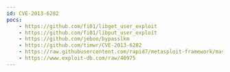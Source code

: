 ```yaml
---
id: CVE-2013-6282
pocs:
    - https://github.com/fi01/libget_user_exploit
    - https://github.com/fi01/libput_user_exploit
    - https://github.com/jeboo/bypasslkm
    - https://github.com/timwr/CVE-2013-6282
    - https://raw.githubusercontent.com/rapid7/metasploit-framework/master/modules/exploits/android/local/put_user_vroot.rb
    - https://www.exploit-db.com/raw/40975
---
```

